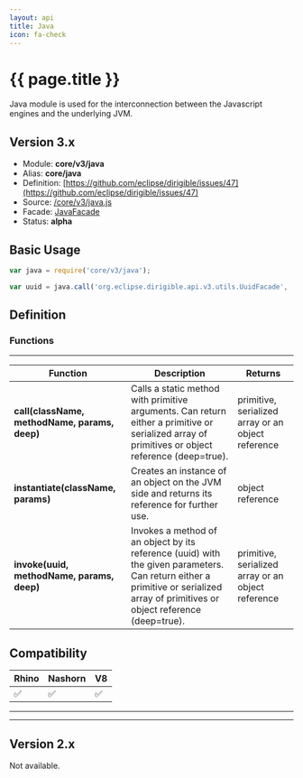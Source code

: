 ```yaml
---
layout: api
title: Java
icon: fa-check
---
```


{{ page.title }}
===

Java module is used for the interconnection between the Javascript engines and the underlying JVM. 


Version 3.x
---

- Module: **core/v3/java**
- Alias: **core/java**
- Definition: [https://github.com/eclipse/dirigible/issues/47](https://github.com/eclipse/dirigible/issues/47)
- Source: [/core/v3/java.js](https://github.com/dirigiblelabs/api-v3-core/blob/master/core/v3/java.js)
- Facade: [JavaFacade](https://github.com/eclipse/dirigible/blob/master/api/api-facades/api-core/src/main/java/org/eclipse/dirigible/api/v3/core/JavaFacade.java)
- Status: **alpha**

Basic Usage
---

```javascript
var java = require('core/v3/java');

var uuid = java.call('org.eclipse.dirigible.api.v3.utils.UuidFacade', 'random', []);
```

Definition
---

### Functions

---

Function     | Description | Returns
------------ | ----------- | --------
**call(className, methodName, params, deep)**   | Calls a static method with primitive arguments. Can return either a primitive or serialized array of primitives or object reference (deep=true). | primitive, serialized array or an object reference
**instantiate(className, params)**   | Creates an instance of an object on the JVM side and returns its reference for further use. | object reference
**invoke(uuid, methodName, params, deep)**   | Invokes a method of an object by its reference (uuid) with the given parameters. Can return either a primitive or serialized array of primitives or object reference (deep=true). | primitive, serialized array or an object reference


Compatibility
---

Rhino | Nashorn | V8
----- | ------- | --------
 ✅  | ✅  | ✅



---

---


Version 2.x
---

Not available.
